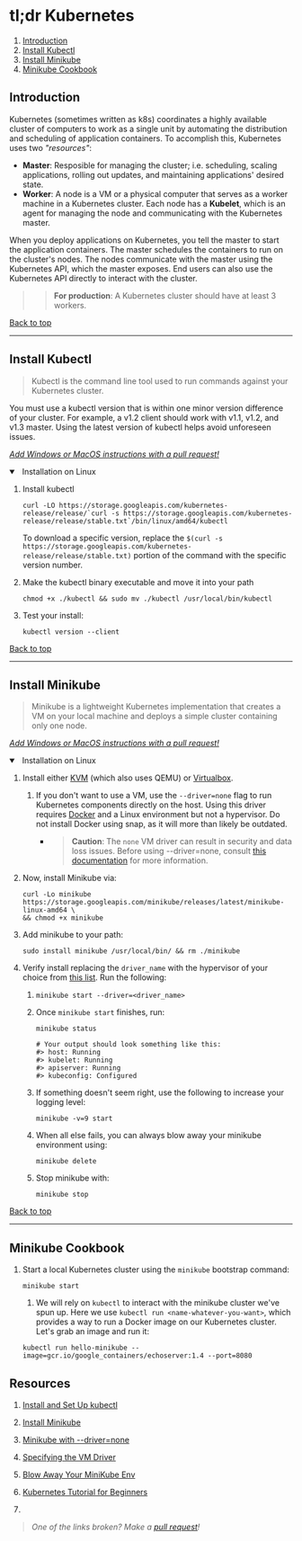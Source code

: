 # tl;dr Kubernetes 


1. [ Introduction ](#introduction)
1. [ Install Kubectl ](#install-kubectl)
1. [ Install Minikube ](#install-minikube)
1. [ Minikube Cookbook ](#asdf)




<a name="introduction"></a>
## Introduction
Kubernetes (sometimes written as k8s) coordinates a highly available cluster
of computers to work as a single unit by automating the distribution and
scheduling of application containers. To accomplish this, Kubernetes uses two
_"resources"_:

  * __Master__: Resposible for managing the cluster; i.e. scheduling, scaling
    applications, rolling out updates, and maintaining applications' desired
    state.
  * __Worker__: A node is a VM or a physical computer that serves as a worker
    machine in a Kubernetes cluster. Each node has a __Kubelet__, which is an agent
    for managing the node and communicating with the Kubernetes master. 

When you deploy applications on Kubernetes, you tell the master to start the application containers. The master schedules the containers to run on the cluster's nodes. The nodes communicate with the master using the Kubernetes API, which the master exposes. End users can also use the Kubernetes API directly to interact with the cluster.

>> **For production**: A Kubernetes cluster should have at least 3 workers. 

<a href="#top">Back to top</a>

----


<a name="install-kubectl"></a>
## Install Kubectl

> Kubectl is the command line tool used to run commands against your Kubernetes cluster.

You must use a kubectl version that is within one minor version difference of
your cluster. For example, a v1.2 client should work with v1.1, v1.2, and v1.3
master. Using the latest version of kubectl helps avoid unforeseen issues.


_[Add Windows or MacOS instructions with a pull request!](https://github.com/strickolas/tldr/pulls)_

<details open>
<summary>
<a class="btnfire small stroke"><em class="fas fa-chevron-circle-down"></em>&nbsp;&nbsp;Installation on Linux</a>    
</summary>

1. Install kubectl
   ```
   curl -LO https://storage.googleapis.com/kubernetes-release/release/`curl -s https://storage.googleapis.com/kubernetes-release/release/stable.txt`/bin/linux/amd64/kubectl
   ```
   To download a specific version, replace the `$(curl -s
   https://storage.googleapis.com/kubernetes-release/release/stable.txt)` portion of
   the command with the specific version number.

1. Make the kubectl binary executable and move it into your path
   ```
   chmod +x ./kubectl && sudo mv ./kubectl /usr/local/bin/kubectl
   ```

1. Test your install:
   ```
   kubectl version --client
   ```

</details>

<a href="#top">Back to top</a>

----






<a name="install-minikube"></a>
## Install Minikube

> Minikube is a lightweight Kubernetes implementation that creates a VM on your
> local machine and deploys a simple cluster containing only one node.


_[Add Windows or MacOS instructions with a pull request!](https://github.com/strickolas/tldr/pulls)_

<details open>
<summary>
<a class="btnfire small stroke"><em class="fas fa-chevron-circle-down"></em>&nbsp;&nbsp;Installation on Linux</a>   
</summary> 

1. Install either [KVM](https://www.linux-kvm.org/page/Main_Page) (which also
   uses QEMU) or [Virtualbox](https://www.virtualbox.org/wiki/Downloads).
   1. If you don't want to use a VM, use the `--driver=none` flag to run Kubernetes
      components directly on the host. Using this driver requires
      [Docker](https://www.docker.com/products/docker-desktop) and a Linux
      environment but not a hypervisor. Do not install Docker using snap, as it
      will more than likely be outdated.
      * > **Caution**: The `none` VM driver can result in security and data loss
          issues. Before using --driver=none, consult 
          [this documentation](https://minikube.sigs.k8s.io/docs/drivers/none/) 
          for more information.
1. Now, install Minikube via:
   ```
   curl -Lo minikube https://storage.googleapis.com/minikube/releases/latest/minikube-linux-amd64 \
   && chmod +x minikube
   ```
1. Add minikube to your path:
   ```
   sudo install minikube /usr/local/bin/ && rm ./minikube
   ```
1. Verify install replacing the `driver_name` with the hypervisor of your choice
   from 
   [this list](https://kubernetes.io/docs/setup/learning-environment/minikube/#specifying-the-vm-driver). Run the following:
   
   1. ```
      minikube start --driver=<driver_name>
      ```
   1. Once `minikube start` finishes, run:
      ```
      minikube status
      
      # Your output should look something like this:
      #> host: Running
      #> kubelet: Running
      #> apiserver: Running
      #> kubeconfig: Configured
      ```
   1.  If something doesn't seem right, use the following to increase your logging level:
       ```
       minikube -v=9 start
       ```
   1. When all else fails, you can always blow away your minikube environment using:
      ```
      minikube delete
      ``` 
   
   1. Stop minikube with:
      ```
      minikube stop
      ```
</details>




<a href="#top">Back to top</a>

----


<a name="asdf"></a>
## Minikube Cookbook

1. Start a local Kubernetes cluster using the `minikube` bootstrap command:
   ```
   minikube start
   ```
   1. We will rely on `kubectl` to interact with the minikube cluster we've spun up.
   Here we use `kubectl run <name-whatever-you-want>`, which provides a way to run a Docker image on our 
   Kubernetes cluster. Let's grab an image and run it:
   ```
   kubectl run hello-minikube --image=gcr.io/google_containers/echoserver:1.4 --port=8080
   ```
   







## Resources
1. [Install and Set Up kubectl](https://kubernetes.io/docs/tasks/tools/install-kubectl/#install-kubectl-on-linux)

1. [Install Minikube](https://kubernetes.io/docs/tasks/tools/install-minikube/)

1. [Minikube with --driver=none](https://minikube.sigs.k8s.io/docs/drivers/none/)

1. [Specifying the VM Driver](https://kubernetes.io/docs/setup/learning-environment/minikube/#specifying-the-vm-driver)

1. [Blow Away Your MiniKube Env](https://stackoverflow.com/questions/50769737/troubleshooting-minikube)

1. [Kubernetes Tutorial for Beginners](https://www.youtube.com/watch?v=gpmerrSpbHg)

1. 






> _One of the links broken? Make a [pull request](https://github.com/strickolas/tldr/pulls)!_